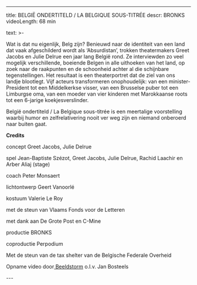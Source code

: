 
---
title: BELGIË ONDERTITELD / LA BELGIQUE SOUS-TITRÉE
descr: BRONKS
videoLength: 68 min

text: >-
  <p>Wat is dat nu eigenlijk, Belg zijn? Benieuwd naar de identiteit van een land dat vaak afgeschilderd wordt als ‘Absurdistan’, trokken theatermakers Greet Jacobs en Julie Delrue een jaar lang België rond. Ze interviewden zo veel mogelijk verschillende, boeiende Belgen in alle uithoeken van het land, op zoek naar de raakpunten en de schoonheid achter al die schijnbare tegenstellingen. Het resultaat is een theaterportret dat de ziel van ons landje blootlegt. Vijf acteurs transformeren onophoudelijk: van een minister-President tot een Middelkerkse visser, van een Brusselse puber tot een Limburgse oma, van een moeder van vier kinderen met Marokkaanse roots tot een 6-jarige koekjesverslinder.</p><p>België ondertiteld / La Belgique sous-titrée is een meertalige voorstelling waarbij humor en zelfrelativering nooit ver weg zijn en niemand onberoerd naar buiten gaat.</p><p><strong>Credits</strong></p><p>concept Greet Jacobs, Julie Delrue</p><p>spel Jean-Baptiste Szézot, Greet Jacobs, Julie Delrue, Rachid Laachir en Arber Aliaj (stage)</p><p>coach Peter Monsaert</p><p>lichtontwerp Geert Vanoorlé </p><p>kostuum Valerie Le Roy</p><p>met de steun van Vlaams Fonds voor de Letteren</p><p>met dank aan De Grote Post en C-Mine</p><p>productie BRONKS</p><p>coproductie Perpodium</p><p>Met de steun van de tax shelter van de Belgische Federale Overheid</p><p>Opname video door<a href="http://www.beeldstorm.be"> Beeldstorm</a> o.l.v. Jan Bosteels<br></p>
---
